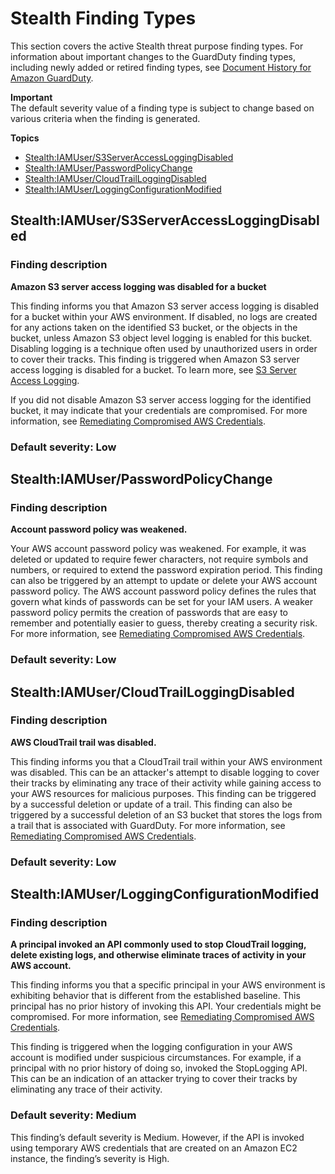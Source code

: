 # Stealth Finding Types<a name="guardduty_stealth"></a>

This section covers the active Stealth threat purpose finding types\. For information about important changes to the GuardDuty finding types, including newly added or retired finding types, see [Document History for Amazon GuardDuty](doc-history.md)\. 

**Important**  
The default severity value of a finding type is subject to change based on various criteria when the finding is generated\.

**Topics**
+ [Stealth:IAMUser/S3ServerAccessLoggingDisabled](#stealth4)
+ [Stealth:IAMUser/PasswordPolicyChange](#stealth1)
+ [Stealth:IAMUser/CloudTrailLoggingDisabled](#stealth2)
+ [Stealth:IAMUser/LoggingConfigurationModified](#stealth3)

## Stealth:IAMUser/S3ServerAccessLoggingDisabled<a name="stealth4"></a>

### Finding description<a name="stealth4_description"></a>

**Amazon S3 server access logging was disabled for a bucket**

This finding informs you that Amazon S3 server access logging is disabled for a bucket within your AWS environment\. If disabled, no logs are created for any actions taken on the identified S3 bucket, or the objects in the bucket, unless Amazon S3 object level logging is enabled for this bucket\. Disabling logging is a technique often used by unauthorized users in order to cover their tracks\. This finding is triggered when Amazon S3 server access logging is disabled for a bucket\. To learn more, see [S3 Server Access Logging](https://docs.aws.amazon.com/AmazonS3/latest/dev/ServerLogs.html)\. 

If you did not disable Amazon S3 server access logging for the identified bucket, it may indicate that your credentials are compromised\. For more information, see [Remediating Compromised AWS Credentials](guardduty_remediate.md#compromised-creds)\.

### Default severity: Low<a name="stealth4_severity"></a>

## Stealth:IAMUser/PasswordPolicyChange<a name="stealth1"></a>

### Finding description<a name="stealth1_description"></a>

**Account password policy was weakened\.**

Your AWS account password policy was weakened\. For example, it was deleted or updated to require fewer characters, not require symbols and numbers, or required to extend the password expiration period\. This finding can also be triggered by an attempt to update or delete your AWS account password policy\. The AWS account password policy defines the rules that govern what kinds of passwords can be set for your IAM users\. A weaker password policy permits the creation of passwords that are easy to remember and potentially easier to guess, thereby creating a security risk\. For more information, see [Remediating Compromised AWS Credentials](guardduty_remediate.md#compromised-creds)\. 

### Default severity: Low<a name="stealth1_severity"></a>

## Stealth:IAMUser/CloudTrailLoggingDisabled<a name="stealth2"></a>

### Finding description<a name="stealth2_description"></a>

**AWS CloudTrail trail was disabled\.**

This finding informs you that a CloudTrail trail within your AWS environment was disabled\. This can be an attacker's attempt to disable logging to cover their tracks by eliminating any trace of their activity while gaining access to your AWS resources for malicious purposes\. This finding can be triggered by a successful deletion or update of a trail\. This finding can also be triggered by a successful deletion of an S3 bucket that stores the logs from a trail that is associated with GuardDuty\. For more information, see [Remediating Compromised AWS Credentials](guardduty_remediate.md#compromised-creds)\. 

### Default severity: Low<a name="stealth2_severity"></a>

## Stealth:IAMUser/LoggingConfigurationModified<a name="stealth3"></a>

### Finding description<a name="stealth3_description"></a>

**A principal invoked an API commonly used to stop CloudTrail logging, delete existing logs, and otherwise eliminate traces of activity in your AWS account\.**

This finding informs you that a specific principal in your AWS environment is exhibiting behavior that is different from the established baseline\. This principal has no prior history of invoking this API\. Your credentials might be compromised\. For more information, see [Remediating Compromised AWS Credentials](guardduty_remediate.md#compromised-creds)\.

This finding is triggered when the logging configuration in your AWS account is modified under suspicious circumstances\. For example, if a principal with no prior history of doing so, invoked the StopLogging API\. This can be an indication of an attacker trying to cover their tracks by eliminating any trace of their activity\. 

### Default severity: Medium<a name="stealth3_severity"></a>

This finding’s default severity is Medium\. However, if the API is invoked using temporary AWS credentials that are created on an Amazon EC2 instance, the finding’s severity is High\.